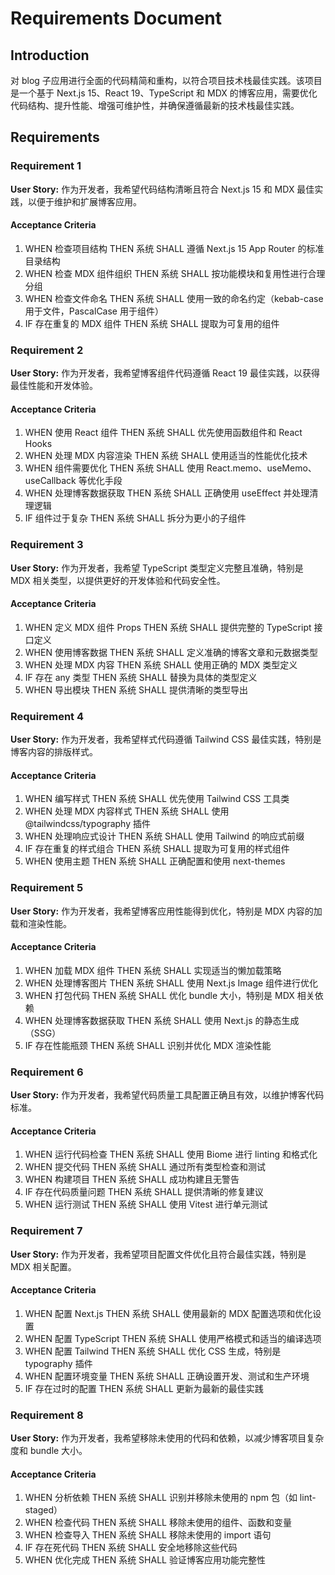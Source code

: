 # Requirements Document

## Introduction

对 blog 子应用进行全面的代码精简和重构，以符合项目技术栈最佳实践。该项目是一个基于 Next.js 15、React 19、TypeScript 和 MDX 的博客应用，需要优化代码结构、提升性能、增强可维护性，并确保遵循最新的技术栈最佳实践。

## Requirements

### Requirement 1

**User Story:** 作为开发者，我希望代码结构清晰且符合 Next.js 15 和 MDX 最佳实践，以便于维护和扩展博客应用。

#### Acceptance Criteria

1. WHEN 检查项目结构 THEN 系统 SHALL 遵循 Next.js 15 App Router 的标准目录结构
2. WHEN 检查 MDX 组件组织 THEN 系统 SHALL 按功能模块和复用性进行合理分组
3. WHEN 检查文件命名 THEN 系统 SHALL 使用一致的命名约定（kebab-case 用于文件，PascalCase 用于组件）
4. IF 存在重复的 MDX 组件 THEN 系统 SHALL 提取为可复用的组件

### Requirement 2

**User Story:** 作为开发者，我希望博客组件代码遵循 React 19 最佳实践，以获得最佳性能和开发体验。

#### Acceptance Criteria

1. WHEN 使用 React 组件 THEN 系统 SHALL 优先使用函数组件和 React Hooks
2. WHEN 处理 MDX 内容渲染 THEN 系统 SHALL 使用适当的性能优化技术
3. WHEN 组件需要优化 THEN 系统 SHALL 使用 React.memo、useMemo、useCallback 等优化手段
4. WHEN 处理博客数据获取 THEN 系统 SHALL 正确使用 useEffect 并处理清理逻辑
5. IF 组件过于复杂 THEN 系统 SHALL 拆分为更小的子组件

### Requirement 3

**User Story:** 作为开发者，我希望 TypeScript 类型定义完整且准确，特别是 MDX 相关类型，以提供更好的开发体验和代码安全性。

#### Acceptance Criteria

1. WHEN 定义 MDX 组件 Props THEN 系统 SHALL 提供完整的 TypeScript 接口定义
2. WHEN 使用博客数据 THEN 系统 SHALL 定义准确的博客文章和元数据类型
3. WHEN 处理 MDX 内容 THEN 系统 SHALL 使用正确的 MDX 类型定义
4. IF 存在 any 类型 THEN 系统 SHALL 替换为具体的类型定义
5. WHEN 导出模块 THEN 系统 SHALL 提供清晰的类型导出

### Requirement 4

**User Story:** 作为开发者，我希望样式代码遵循 Tailwind CSS 最佳实践，特别是博客内容的排版样式。

#### Acceptance Criteria

1. WHEN 编写样式 THEN 系统 SHALL 优先使用 Tailwind CSS 工具类
2. WHEN 处理 MDX 内容样式 THEN 系统 SHALL 使用 @tailwindcss/typography 插件
3. WHEN 处理响应式设计 THEN 系统 SHALL 使用 Tailwind 的响应式前缀
4. IF 存在重复的样式组合 THEN 系统 SHALL 提取为可复用的样式组件
5. WHEN 使用主题 THEN 系统 SHALL 正确配置和使用 next-themes

### Requirement 5

**User Story:** 作为开发者，我希望博客应用性能得到优化，特别是 MDX 内容的加载和渲染性能。

#### Acceptance Criteria

1. WHEN 加载 MDX 组件 THEN 系统 SHALL 实现适当的懒加载策略
2. WHEN 处理博客图片 THEN 系统 SHALL 使用 Next.js Image 组件进行优化
3. WHEN 打包代码 THEN 系统 SHALL 优化 bundle 大小，特别是 MDX 相关依赖
4. WHEN 处理博客数据获取 THEN 系统 SHALL 使用 Next.js 的静态生成（SSG）
5. IF 存在性能瓶颈 THEN 系统 SHALL 识别并优化 MDX 渲染性能

### Requirement 6

**User Story:** 作为开发者，我希望代码质量工具配置正确且有效，以维护博客代码标准。

#### Acceptance Criteria

1. WHEN 运行代码检查 THEN 系统 SHALL 使用 Biome 进行 linting 和格式化
2. WHEN 提交代码 THEN 系统 SHALL 通过所有类型检查和测试
3. WHEN 构建项目 THEN 系统 SHALL 成功构建且无警告
4. IF 存在代码质量问题 THEN 系统 SHALL 提供清晰的修复建议
5. WHEN 运行测试 THEN 系统 SHALL 使用 Vitest 进行单元测试

### Requirement 7

**User Story:** 作为开发者，我希望项目配置文件优化且符合最佳实践，特别是 MDX 相关配置。

#### Acceptance Criteria

1. WHEN 配置 Next.js THEN 系统 SHALL 使用最新的 MDX 配置选项和优化设置
2. WHEN 配置 TypeScript THEN 系统 SHALL 使用严格模式和适当的编译选项
3. WHEN 配置 Tailwind THEN 系统 SHALL 优化 CSS 生成，特别是 typography 插件
4. WHEN 配置环境变量 THEN 系统 SHALL 正确设置开发、测试和生产环境
5. IF 存在过时的配置 THEN 系统 SHALL 更新为最新的最佳实践

### Requirement 8

**User Story:** 作为开发者，我希望移除未使用的代码和依赖，以减少博客项目复杂度和 bundle 大小。

#### Acceptance Criteria

1. WHEN 分析依赖 THEN 系统 SHALL 识别并移除未使用的 npm 包（如 lint-staged）
2. WHEN 检查代码 THEN 系统 SHALL 移除未使用的组件、函数和变量
3. WHEN 检查导入 THEN 系统 SHALL 移除未使用的 import 语句
4. IF 存在死代码 THEN 系统 SHALL 安全地移除这些代码
5. WHEN 优化完成 THEN 系统 SHALL 验证博客应用功能完整性